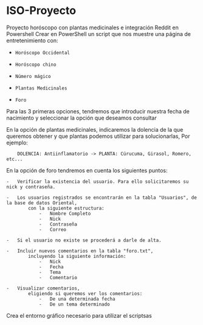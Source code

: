 # ISO-Proyecto
Proyecto horóscopo con plantas medicinales e integración Reddit en Powershell
Crear en PowerShell un script que nos muestre una página de entretenimiento con:
  -     Horóscopo Occidental
  -     Horóscopo chino
  -     Número mágico
  -     Plantas Medicinales
  -     Foro
  
Para las 3 primeras opciones, tendremos que introducir nuestra fecha de nacimiento y 
    seleccionar la opción que deseamos consultar
 
En la opción de plantas medicinales, indicaremos la dolencia de la que queremos obtener y 
    que plantas podemos utilizar para solucionarlas, Por ejemplo:
    
        DOLENCIA: Antiinflamatorio -> PLANTA: Cúrucuma, Girasol, Romero, etc...
        
En la opción de foro tendremos en cuenta los siguientes puntos:

    -   Verificar la existencia del usuario. Para ello solicitaremos su nick y contraseña.
    
    -   Los usuarios registrados se encontrarán en la tabla "Usuarios", de la base de datos Oriental,
            con la siguiente estructura:                
                -   Nombre Completo
                -   Nick
                -   Contraseña
                -   Correo
                
    -   Si el usuario no existe se procederá a darle de alta.
    
    -   Incluir nuevos comentarios en la tabla "foro.txt", 
            incluyendo la siguiente información:
                -   Nick
                -   Fecha
                -   Tema
                -   Comentario
                
    -   Visualizar comentarios, 
            eligiendo si queremos ver los comentarios:
                -   De una determinada fecha
                -   De un tema determinado
                
Crea el entorno gráfico necesario para utilizar el scriptsas